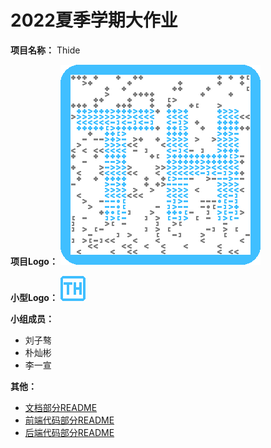 # 2022夏季学期大作业

**项目名称：** Thide

**项目Logo：** ![](./doc/images/logo.png)

**小型Logo：** ![](./doc/images/small_logo.png)

**小组成员：**
* 刘子骜
* 朴灿彬
* 李一宣

**其他：**
* [文档部分README](./doc/README.md)
* [前端代码部分README](./frontend/README.md)
* [后端代码部分README](./backend/README.md)
